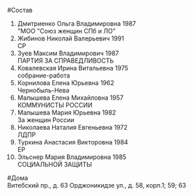 #Состав
1. Дмитриенко Ольга Владимировна 1987   
    "МОО "Союз женщин СПб и ЛО"
2. Жибинов Николай Валерьевич 1991   
    СР
3. Зуев Максим Владимирович 1987   
    ПАРТИЯ ЗА СПРАВЕДЛИВОСТЬ
4. Ковалевская Ирина Витальевна 1975   
    собрание-работа
5. Корнилова Елена Юрьевна 1962   
    Чернобыль-Нева
6. Малышева Елена Михайловна 1957   
    КОММУНИСТЫ РОССИИ
7. Малышева Мария Юрьевна 1982   
    За женщин России
8. Николаева Наталия Евгеньевна 1972   
    ЛДПР
9. Туркина Анастасия Викторовна 1984   
    ЕР
10. Эльснер Мария Владимировна 1985   
    СОЦИАЛЬНОЙ ЗАЩИТЫ

#Дома  
Витебский пр., д. 63 Орджоникидзе ул., д. 58, корп.1; 59; 63

